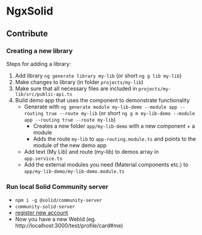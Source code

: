 # NgxSolid

## Contribute

### Creating a new library
Steps for adding a library:

1. Add library `ng generate library my-lib` (or short `ng g lib my-lib`)
1. Make changes to library (in folder `projects/my-lib`)
1. Make sure that all necessary files are included in `projects/my-lib/src/public-api.ts`
1. Build demo app that uses the component to demonstrate functionality
    * Generate with `ng generate module my-lib-demo --module app --routing true --route my-lib` (or short `ng g m my-lib-demo --module app --routing true --route my-lib`)
        - Creates a new folder `app/my-lib-demo` with a new component + a module
        - Adds the route `my-lib` to `app-routing.module.ts` and points to the module of the new demo app
    * Add text (My Lib) and route (my-lib) to demos array in `app.service.ts`
    * Add the external modules you need (Material components etc.) to `app/my-lib-demo/my-lib-demo.module.ts`

### Run local Solid Community server
* `npm i -g @solid/community-server`
* `community-solid-server`
* [register new account](http://localhost:3000/idp/register/)
* Now you have a new WebId (eg. http://localhost:3000/test/profile/card#me)